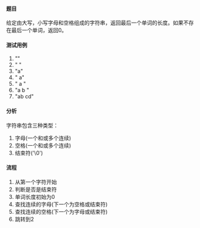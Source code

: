 #### 题目

给定由大写，小写字母和空格组成的字符串，返回最后一个单词的长度。如果不存在最后一个单词，返回0。

#### 测试用例

1. ""
2. " "
3. "a"
4. " a"
5. " a "
6. "a  b  "
7. "ab cd"

#### 分析

字符串包含三种类型：

1. 字母(一个和或多个连续)
2. 空格(一个和或多个连续)
3. 结束符('\0')

#### 流程

1. 从第一个字符开始
2. 判断是否是结束符
3. 单词长度初始为0
4. 查找连续的字母(下一个为空格或结束符)
5. 查找连续的空格(下一个为字母或结束符)
6. 跳转到2



